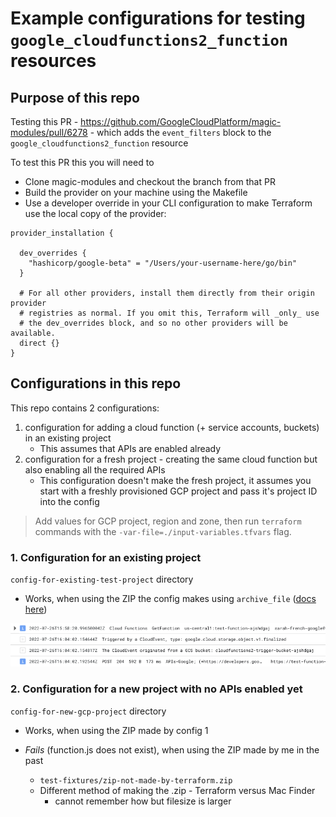 # Example configurations for testing `google_cloudfunctions2_function` resources

## Purpose of this repo

Testing this PR - https://github.com/GoogleCloudPlatform/magic-modules/pull/6278 - which adds the `event_filters` block to the `google_cloudfunctions2_function` resource

To test this PR this you will need to
- Clone magic-modules and checkout the branch from that PR
- Build the provider on your machine using the Makefile
- Use a developer override in your CLI configuration to make Terraform use the local copy of the provider:


```
provider_installation {

  dev_overrides {
    "hashicorp/google-beta" = "/Users/your-username-here/go/bin"
  }

  # For all other providers, install them directly from their origin provider
  # registries as normal. If you omit this, Terraform will _only_ use
  # the dev_overrides block, and so no other providers will be available.
  direct {}
}
```

## Configurations in this repo

This repo contains 2 configurations:
1. configuration for adding a cloud function (+ service accounts, buckets) in an existing project
    - This assumes that APIs are enabled already
2. configuration for a fresh project - creating the same cloud function but also enabling all the required APIs
    - This configuration doesn't make the fresh project, it assumes you start with a freshly provisioned GCP project and pass it's project ID into the config


> Add values for GCP project, region and zone, then run `terraform` commands with the `-var-file=./input-variables.tfvars` flag.


### 1. Configuration for an existing project

`config-for-existing-test-project` directory

- Works, when using the ZIP the config makes using `archive_file` ([docs here](https://registry.terraform.io/providers/hashicorp/archive/latest/docs/data-sources/archive_file))

![](./docs/existing-project-success.png)

### 2. Configuration for a new project with no APIs enabled yet

`config-for-new-gcp-project` directory

- Works, when using the ZIP made by config 1

- _Fails_ (function.js does not exist), when using the ZIP made by me in the past
    - `test-fixtures/zip-not-made-by-terraform.zip`
    - Different method of making the .zip - Terraform versus Mac Finder
        - cannot remember how but filesize is larger